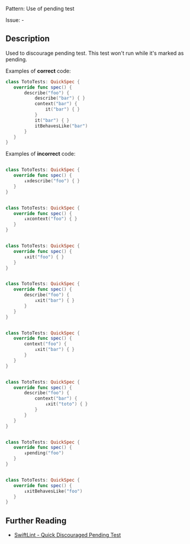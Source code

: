 Pattern: Use of pending test

Issue: -

## Description

Used to discourage pending test. This test won't run while it's marked as pending.

Examples of **correct** code:
```swift
class TotoTests: QuickSpec {
   override func spec() {
       describe("foo") {
           describe("bar") { } 
           context("bar") {
               it("bar") { }
           }
           it("bar") { }
           itBehavesLike("bar")
       }
   }
}

```
Examples of **incorrect** code:
```swift

class TotoTests: QuickSpec {
   override func spec() {
       ↓xdescribe("foo") { }
   }
}


class TotoTests: QuickSpec {
   override func spec() {
       ↓xcontext("foo") { }
   }
}


class TotoTests: QuickSpec {
   override func spec() {
       ↓xit("foo") { }
   }
}


class TotoTests: QuickSpec {
   override func spec() {
       describe("foo") {
           ↓xit("bar") { }
       }
   }
}


class TotoTests: QuickSpec {
   override func spec() {
       context("foo") {
           ↓xit("bar") { }
       }
   }
}


class TotoTests: QuickSpec {
   override func spec() {
       describe("foo") {
           context("bar") {
               ↓xit("toto") { }
           }
       }
   }
}


class TotoTests: QuickSpec {
   override func spec() {
       ↓pending("foo")
   }
}


class TotoTests: QuickSpec {
   override func spec() {
       ↓xitBehavesLike("foo")
   }
}

```

## Further Reading

* [SwiftLint - Quick Discouraged Pending Test](https://github.com/realm/SwiftLint/blob/master/Rules.md#quick-discouraged-pending-test)